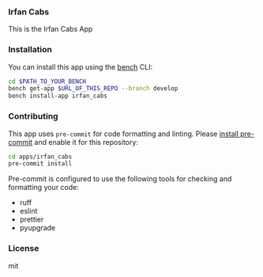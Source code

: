 ### Irfan Cabs

This is the Irfan Cabs App

### Installation

You can install this app using the [bench](https://github.com/frappe/bench) CLI:

```bash
cd $PATH_TO_YOUR_BENCH
bench get-app $URL_OF_THIS_REPO --branch develop
bench install-app irfan_cabs
```

### Contributing

This app uses `pre-commit` for code formatting and linting. Please [install pre-commit](https://pre-commit.com/#installation) and enable it for this repository:

```bash
cd apps/irfan_cabs
pre-commit install
```

Pre-commit is configured to use the following tools for checking and formatting your code:

- ruff
- eslint
- prettier
- pyupgrade

### License

mit
